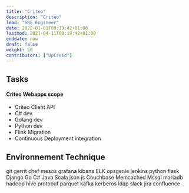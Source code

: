 ```yaml
---
title: "Criteo"
description: "Criteo"
lead: "SRE Engineer"
date: 2022-01-01T09:19:42+01:00
lastmod: 2021-04-11T09:19:42+01:00
enddate: now
draft: false
weight: 50
contributors: ["UpCreid"]
---
```


## Tasks

#### Criteo Webapps scope

- Criteo Client API
- C# dev
- Golang dev
- Python dev
- Flink Migration
- Continuous Deployment integration

## Environnement Technique

<span class="badge rounded-pill bg-secondary">git</span>
<span class="badge rounded-pill bg-secondary">gerrit</span>
<span class="badge rounded-pill bg-secondary">chef</span>
<span class="badge rounded-pill bg-secondary">mesos</span>
<span class="badge rounded-pill bg-secondary">grafana</span>
<span class="badge rounded-pill bg-secondary">kibana</span>
<span class="badge rounded-pill bg-secondary">ELK</span>
<span class="badge rounded-pill bg-secondary">opsgenie</span>
<span class="badge rounded-pill bg-secondary">jenkins</span>
<span class="badge rounded-pill bg-secondary">python</span>
<span class="badge rounded-pill bg-secondary">flask</span>
<span class="badge rounded-pill bg-secondary">Django</span>
<span class="badge rounded-pill bg-secondary">Go</span>
<span class="badge rounded-pill bg-secondary">C#</span>
<span class="badge rounded-pill bg-secondary">Java</span>
<span class="badge rounded-pill bg-secondary">Scala</span>
<span class="badge rounded-pill bg-secondary">json</span>
<span class="badge rounded-pill bg-secondary">js</span>
<span class="badge rounded-pill bg-secondary">Couchbase</span>
<span class="badge rounded-pill bg-secondary">Memcached</span>
<span class="badge rounded-pill bg-secondary">Mssql</span>
<span class="badge rounded-pill bg-secondary">mariadb</span>
<span class="badge rounded-pill bg-secondary">hadoop</span>
<span class="badge rounded-pill bg-secondary">hive</span>
<span class="badge rounded-pill bg-secondary">protobuf</span>
<span class="badge rounded-pill bg-secondary">parquet</span>
<span class="badge rounded-pill bg-secondary">kafka</span>
<span class="badge rounded-pill bg-secondary">kerberos</span>
<span class="badge rounded-pill bg-secondary">ldap</span>
<span class="badge rounded-pill bg-secondary">slack</span>
<span class="badge rounded-pill bg-secondary">jira</span>
<span class="badge rounded-pill bg-secondary">confluence</span>
